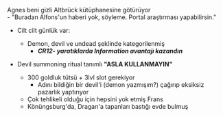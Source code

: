 Agnes beni gizli Altbrück kütüphanesine götürüyor  
	- "Buradan Alfons'un haberi yok, söyleme. Portal araştırması yapabilirsin."  
  
- Cilt cilt günlük var:  
	- Demon, devil ve undead şeklinde kategorilenmiş  
		- ***CR12- yaratıklarda Information avantajı kazandın***  
  
- Devil summoning ritual tanımlı **"ASLA KULLANMAYIN"**  
	- 300 goldluk tütsü + 3lvl slot gerekiyor  
		- Adını bildiğin bir devil'i (demon yazmışım?) çağırıp eksiksiz pazarlık yaptırıyor  
	- Çok tehlikeli olduğu için hepsini yok etmiş Frans  
	- Könüngsburg'da, Dragan'a tapanları bastığı evde bulmuş